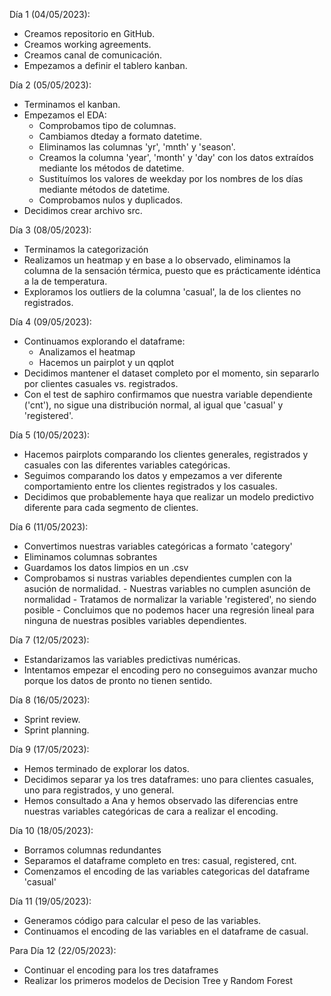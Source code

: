 Día 1 (04/05/2023):

 - Creamos repositorio en GitHub.
 - Creamos working agreements.
 - Creamos canal de comunicación.
 - Empezamos a definir el tablero kanban.

Día 2 (05/05/2023):

 - Terminamos el kanban.
 - Empezamos el EDA: 
    - Comprobamos tipo de columnas.
    - Cambiamos dteday a formato datetime.
    - Eliminamos las columnas 'yr', 'mnth' y 'season'.
    - Creamos la columna 'year', 'month' y 'day' con los datos extraídos mediante los métodos de datetime.
    - Sustituímos los valores de weekday por los nombres de los días mediante métodos de datetime. 
    - Comprobamos nulos y duplicados.
 - Decidimos crear archivo src.

Día 3 (08/05/2023):

 - Terminamos la categorización 
 - Realizamos un heatmap y en base a lo observado, eliminamos la columna de la sensación térmica, puesto que es prácticamente idéntica a la de temperatura.
 - Exploramos los outliers de la columna 'casual', la de los clientes no registrados.


Día 4 (09/05/2023):

 - Continuamos explorando el dataframe:
    - Analizamos el heatmap
    - Hacemos un pairplot y un qqplot
 - Decidimos mantener el dataset completo por el momento, sin separarlo por clientes casuales vs. registrados.
 - Con el test de saphiro confirmamos que nuestra variable dependiente ('cnt'), no sigue una distribución normal, al igual que 'casual' y 'registered'.

Día 5 (10/05/2023):

 - Hacemos pairplots comparando los clientes generales, registrados y casuales con las diferentes variables categóricas.
 - Seguimos comparando los datos y empezamos a ver diferente comportamiento entre los clientes registrados y los casuales.
 - Decidimos que probablemente haya que realizar un modelo predictivo diferente para cada segmento de clientes.

Día 6 (11/05/2023):

 - Convertimos nuestras variables categóricas a formato 'category'
 - Eliminamos columnas sobrantes
 - Guardamos los datos limpios en un .csv
 - Comprobamos si nustras variables dependientes cumplen con la asución de normalidad.
       - Nuestras variables no cumplen asunción de normalidad
       - Tratamos de normalizar la variable 'registered', no siendo posible - Concluimos que no podemos hacer una regresión lineal para
      ninguna de nuestras posibles variables dependientes.

Día 7 (12/05/2023):

 - Estandarizamos las variables predictivas numéricas. 
 - Intentamos empezar el encoding pero no conseguimos avanzar mucho porque los datos de pronto no tienen sentido.  


Día 8 (16/05/2023):

 - Sprint review.
 - Sprint planning.

Día 9 (17/05/2023):

 - Hemos terminado de explorar los datos.
 - Decidimos separar ya los tres dataframes: uno para clientes casuales, uno para registrados, y uno general.
 - Hemos consultado a Ana y hemos observado las diferencias entre nuestras variables categóricas de cara a realizar el encoding.

Día 10 (18/05/2023):

 - Borramos columnas redundantes
 - Separamos el dataframe completo en tres: casual, registered, cnt.
 - Comenzamos el encoding de las variables categoricas del dataframe 'casual'

Día 11 (19/05/2023):
 
 - Generamos código para calcular el peso de las variables.
 - Continuamos el encoding de las variables en el dataframe de casual.


Para Día 12 (22/05/2023):
 
 - Continuar el encoding para los tres dataframes
 - Realizar los primeros modelos de Decision Tree y Random Forest
